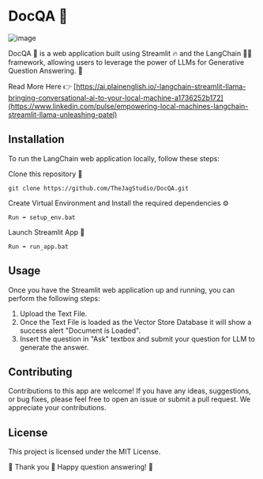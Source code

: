 # DocQA 🤖
![image](https://media.licdn.com/dms/image/D4D12AQHp6b4DDVzSRw/article-cover_image-shrink_423_752/0/1693023472737?e=1698278400&v=beta&t=QuEWKDRtBEDtajq8CBDavfbrkQuj649zBheOBdgijec)

DocQA 🤖 is a web application built using Streamlit 🔥 and the LangChain 🦜🔗 framework, allowing users to leverage the power of LLMs for Generative Question Answering. 🌟

Read More Here 👉
[https://ai.plainenglish.io/️-langchain-streamlit-llama-bringing-conversational-ai-to-your-local-machine-a1736252b172](https://www.linkedin.com/pulse/empowering-local-machines-langchain-streamlit-llama-unleashing-patel)

## Installation
To run the LangChain web application locally, follow these steps:

Clone this repository 🔗
```
git clone https://github.com/TheJagStudio/DocQA.git
```
Create Virtual Environment and Install the required dependencies ⚙️
```
Run ➡️ setup_env.bat 
```
Launch Streamlit App 🚀
```
Run ➡️ run_app.bat
```
## Usage
Once you have the Streamlit  web application up and running, you can perform the following steps:

1. Upload the Text File.
2. Once the Text File is loaded as the Vector Store Database it will show a success alert "Document is Loaded".
3. Insert the question in "Ask" textbox and submit your question for LLM to generate the answer.

## Contributing
Contributions to this app are welcome! If you have any ideas, suggestions, or bug fixes, please feel free to open an issue or submit a pull request. We appreciate your contributions.

## License
This project is licensed under the MIT License.

🎉 Thank you 🤗 Happy question answering! 🌟
